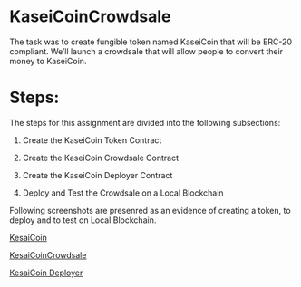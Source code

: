 # KaseiCoinCrowdsale


The task was to create fungible token named KaseiCoin that will be ERC-20 compliant. We’ll launch a crowdsale that will allow people to convert their money to KaseiCoin.

# Steps:

The steps for this assignment are divided into the following subsections:

 1) Create the KaseiCoin Token Contract

 2) Create the KaseiCoin Crowdsale Contract

 3) Create the KaseiCoin Deployer Contract

 4) Deploy and Test the Crowdsale on a Local Blockchain


Following screenshots are presenred as an evidence of creating a token, to deploy and to test on Local Blockchain.


[KesaiCoin](https://github.com/AbuzarF/KaseiCoinCrowdsale/blob/main/EvaluationEvidence/kaseicoin.png)

[KesaiCoinCrowdsale](https://github.com/AbuzarF/KaseiCoinCrowdsale/blob/main/EvaluationEvidence/KaseiCoinCrowdsale.png)

[KesaiCoin Deployer](https://github.com/AbuzarF/KaseiCoinCrowdsale/blob/main/EvaluationEvidence/KesaiCoinDeployer.png)
